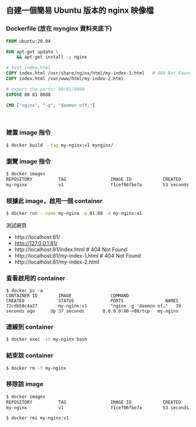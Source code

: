 
## 自建一個簡易 Ubuntu 版本的 nginx 映像檔

### Dockerfile (放在 mynginx 資料夾底下)
```dockerfile
FROM ubuntu:20.04

RUN apt-get update \
    && apt-get install -y nginx

# test index.html
COPY index.html /usr/share/nginx/html/my-index-1.html   # 404 Not Found
COPY index.html /var/www/html/my-index-2.html

# export the ports: 80/81/8080
EXPOSE 80 81 8080

CMD ["nginx", "-g", "daemon off;"]
```

<br>

### 建置 image 指令
```bash
$ docker build --tag my-nginx:v1 mynginx/
```

### 瀏覽 image 指令
```bash
$ docker images
REPOSITORY          TAG                 IMAGE ID            CREATED             SIZE
my-nginx            v1                  f1cef06fbe7a        53 seconds ago      154MB
```

### 根據此 image，啟用一個 container
```bash
$ docker run --name my-nginx -p 81:80 -d my-nginx:v1 
```
測試網頁
- http://localhost:81/
- http://127.0.0.1:81/
- http://localhost:81/index.html  # 404 Not Found
- http://localhost:81/my-index-1.html  # 404 Not Found
- http://localhost:81/my-index-2.html

### 查看啟用的 container
```
$ docker ps -a
CONTAINER ID        IMAGE               COMMAND                  CREATED             STATUS              PORTS                NAMES
72cdb58c4a27        my-nginx:v1         "nginx -g 'daemon of…"   39 seconds ago      Up 37 seconds       0.0.0.0:80->80/tcp   my-nginx
```

### 連線到 container
```bash
$ docker exec -it my-nginx bash
```

### 結束該 container
```bash
$ docker rm -f my-nginx
```

### 移除該 image
```bash
$ docker images
REPOSITORY          TAG                 IMAGE ID            CREATED             SIZE
my-nginx            v1                  f1cef06fbe7a        53 seconds ago      154MB

$ docker rmi my-nginx:v1
```

